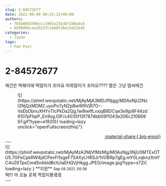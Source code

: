 ```yaml
---
slug: 2-84572677
date: 2021-09-09 00:31:12+09:00
authors:
  - 7b5b0b8250bccc1001a23a3bf288adcb
  - 6599dbbcaa26237c2ab0f3becb421b45
categories:
  - Jiwon
tags:
  - Fan Post
---
```


# 2-84572677

<div class="post-container" markdown="1">
<div class="content-container md-sidebar__scrollwrap" markdown="1">

메건은 떡볶이에 떡많이가 조아요 어묵많이가 조아요???? 짤은 그냥 엠씨메건
<figure markdown="1">
![](https://phinf.wevpstatic.net/MjAyMjA3MDJfNjgg/MDAxNjU2NzI2NjQzMDM2.uyoPo7yNZpBwW9VjR7O--VsEbDbriuXHYvTIcPkDa2Qg.1w8lwtfLxxjqB8DCqe3e9jp8F44zd9107pFhpP_En9sg.GIF/c4035f13f7874bb09f1043e206c21066997.gif?type=e1920){ loading=lazy onclick="openFullscreen(this)"}
</figure>


</div>
</div>

<div style="text-align: right;" markdown="1">
<a href="https://weverse.io/fromis9/fanpost/2-84572677" style="text-align: right;">:material-share:{.big-emoji}</a>
</div>
---

<div class="comments-container md-sidebar__scrollwrap" markdown="1">
<div class="comment" markdown="1">
<div class='id-container' markdown="1">
![](https://phinf.wevpstatic.net/MjAyMzA2MjVfMzMg/MDAxNjg3NjU0MTExOTU5.7GFeCpkRW4jdCPevFi1sgeF7S4XyLHRSJr1VOBRp7gEg.mY0LxqknzXmYC4oZ6TpxCmdSnAbldBctUiaEHQVjHkgg.JPEG/image.jpg?type=s72){ loading=lazy }
**<span class="artist">지원</span>** <small>Sep 09 2021, 00:39</small><br>
</div>
<div class='comment-body' markdown="1">
떡!!! 아 오늘 로제 먹었지롱킄킄
</div>
</div>
</div>
---
